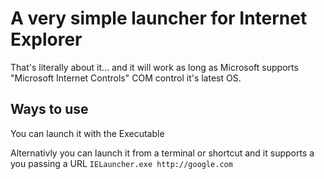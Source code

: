 # A very simple launcher for Internet Explorer
That's literally about it... and it will work as long as Microsoft supports "Microsoft Internet Controls" COM control it's latest OS.

## Ways to use
You can launch it with the Executable

Alternativly you can launch it from a terminal or shortcut and it supports a you passing a URL `IELauncher.exe http://google.com`
